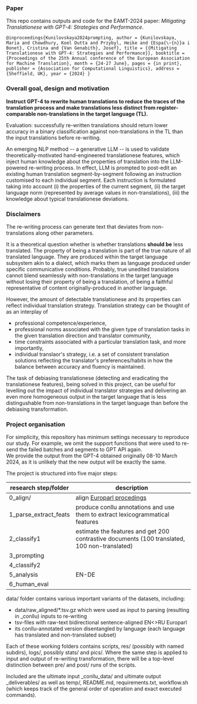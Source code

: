### Paper
This repo contains outputs and code for the EAMT-2024 paper: 
*Mitigating Translationese with GPT-4: Strategies and Performance*.

``@inproceedings{Kunilovskaya2024prompting,
author = {Kunilovskaya, Maria and Chowdhury, Koel Dutta and Przybyl, Heike and {Espa{\~{n}}a i Bonet}, Cristina and {Van Genabith}, Josef},
title = {{Mitigating Translationese with GPT-4: Strategies and Performance}},
booktitle = {Proceedings of the 25th Annual conference of the European Association for Machine Translation},
month = {24-27 June},
pages = {in print},
publisher = {Association for Computational Linguistics},
address = {Sheffield, UK},
year = {2024}
}``

### Overall goal, design and motivation
**Instruct GPT-4 to rewrite human translations to reduce the traces of the translation process 
and make translations less distinct from register-comparable non-translations in the target language (TL).**

Evaluation: successfully re-written translations should return lower accuracy in a binary classification 
against non-translations in the TL than the input translations before re-writing.

An emerging NLP method -- a generative LLM -- is used to validate theoretically-motivated hand-engineered 
translationese features, which inject human knowledge about the properties of translation into the LLM-powered re-writing process.
In effect, LLM is prompted to post-edit an existing human translation segment-by-segment following an instruction customised to each individual segment. 
Each instruction is formulated taking into account 
(i) the properties of the current segment, 
(ii) the target language norm (represented by average values in non-translations),
(iii) the knowledge about typical translationese deviations.

### Disclaimers
The re-writing process can generate text that deviates from non-translations along other parameters.

It is a theoretical question whether is whether translations **should be** less translated.
The property of being a translation is part of the true nature of all translated language. 
They are produced within the target language subsystem akin to a dialect, which marks them as language produced under specific communicative conditions. 
Probably, true unedited translations cannot blend seamlessly with non-translations in the target language without losing their property of being a translation, of being a faithful representative of content originally-produced in another language.

However, the amount of detectable translationese and its properties can reflect individual translation strategy. 
Translation strategy can be thought of as an interplay of 
* professional competence/experience, 
* professional norms associated with the given type of translation tasks in the given translation direction and translator community, 
* time constraints associated with a particular translation task, and more importantly,
* individual translaor's strategy, i.e. a set of consistent translation solutions reflecting the translator's preferences/habits in how the balance between accuracy and fluency is maintained.

The task of debiasing translationese (detecting and eradicating the translationese features), being solved in this project, can be useful for 
levelling out the impact of individual translator strategies and delivering an even more homogeneous output in the target language 
that is less distingushable from non-translations in the target language than before the debiasing transformation.

### Project organisation
For simplicity, this repository has minimum settings necessary to reproduce our study. 
For example, we omit the support functions that were used to re-send the failed batches and segments to GPT API again.  
We provide the output from the GPT-4 obtained originally 08-10 March 2024, as it is unlikely that the new output will be exactly the same.

The project is structured into five major steps:

| research step/folder  | description                                                                                  | 
|-----------------------|----------------------------------------------------------------------------------------------|
| 0_align/              | align [Europarl procedings](https://github.com/chozelinek/europarl)                          | 
| 1_parse_extract_feats | produce conllu annotations and use them to extract lexicogrammatical features                | 
| 2_classify1           | estimate the features and get 200 contrastive documents (100 translated, 100 non-translated) |
| 3_prompting           |                                                                                              | 
| 4_classify2           |                                                                                              |
| 5_analysis            | EN-DE                                                                                        | 
| 6_human_eval          |                                                                                              |



data/ folder contains various important variants of the datasets, including:
* data/raw_aligned/*.tsv.gz which were used as input to parsing (resulting in _conllu)
inputs to re-writing 
* tsv-files with raw-text bidirectional sentence-aligned EN<>RU Europarl 
* its conllu-annotated version disentangled by language (each language has translated and non-translated subset)

Each of these working folders contains scripts, res/ (possibly with named subdirs), logs/, possibly stats/ and pics/.
Where the same step is applied to input and output of re-writing transformation, 
there will be a top-level distinction between pre/ and post/ runs of the scripts. 

Included are the ultimate input _conllu_data/ and ultimate output _deliverables/
as well as temp/, README.md, requirements.txt, workflow.sh 
(which keeps track of the general order of operation and exact executed commands).


